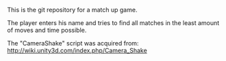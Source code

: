 This is the git repository for a match up game.

The player enters his name and tries to find all matches in the least amount of moves and time possible.

The "CameraShake" script was acquired from: http://wiki.unity3d.com/index.php/Camera_Shake
